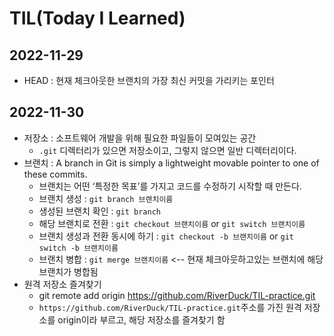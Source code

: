 # TIL(Today I Learned)
 
## 2022-11-29
- HEAD : 현재 체크아웃한 브랜치의 가장 최신 커밋을 가리키는 포인터

## 2022-11-30
- 저장소 : 소프트웨어 개발을 위해 필요한 파일들이 모여있는 공간
  - `.git` 디렉터리가 있으면 저장소이고, 그렇지 않으면 일반 디렉터리이다.
- 브랜치 : A branch in Git is simply a lightweight movable pointer to one of these commits.
  - 브랜치는 어떤 ‘특정한 목표’를 가지고 코드를 수정하기 시작할 때 만든다.
  - 브랜치 생성 : `git branch 브랜치이름`
  - 생성된 브랜치 확인 : `git branch`
  - 해당 브랜치로 전환 : `git checkout 브랜치이름` or `git switch 브랜치이름`
  - 브랜치 생성과 전환 동시에 하기 : `git checkout -b 브랜치이름` or `git switch -b 브랜치이름`
  - 브랜치 병합 : `git merge 브랜치이름` <-- 현재 체크아웃하고있는 브랜치에 해당 브랜치가 병합됨
- 원격 저장소 즐겨찾기
  - git remote add origin https://github.com/RiverDuck/TIL-practice.git
  - `https://github.com/RiverDuck/TIL-practice.git`주소를 가진 원격 저장소를 origin이라 부르고, 해당 저장소를 즐겨찾기 함